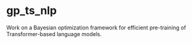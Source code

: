 # gp_ts_nlp
Work on a Bayesian optimization framework for efficient pre-training of Transformer-based language models.
